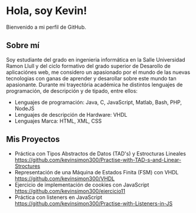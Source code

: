 # Hola, soy Kevin!
Bienvenido a mi perfil de GitHub. 
## Sobre mí
Soy estudiante del grado en ingenieria informática en la Salle Universidad Ramon Llull y del ciclo formativo del grado superior de Desarollo de aplicaciónes web, me considero un apasionado por el mundo de las nuevas tecnologias con ganas de aprender y desarollar sobre este mundo tan apasionante.
Durante mi trayectória académica he distintos lenguajes de programación, de descripción y de tipado, entre ellos:
  - Lenguajes de programación: Java, C, JavaScript, Matlab, Bash, PHP, NodeJS
  - Lenguajes de descripción de Hardware: VHDL
  - Lenguajes Marca: HTML, XML, CSS

## Mis Proyectos
- Práctica con Tipos Abstractos de Datos (TAD's) y Estrocturas Lineales https://github.com/kevinsimon300/Practise-with-TAD-s-and-Linear-Stroctures
- Representación de una Máquina de Estados Finita (FSM) con VHDL https://github.com/kevinsimon300/VHDL
- Ejercicio de implementación de cookies con JavaScript https://github.com/kevinsimon300/ejercicio11
- Práctica con listeners en JavaScript https://github.com/kevinsimon300/Practise-with-Listeners-in-JS
